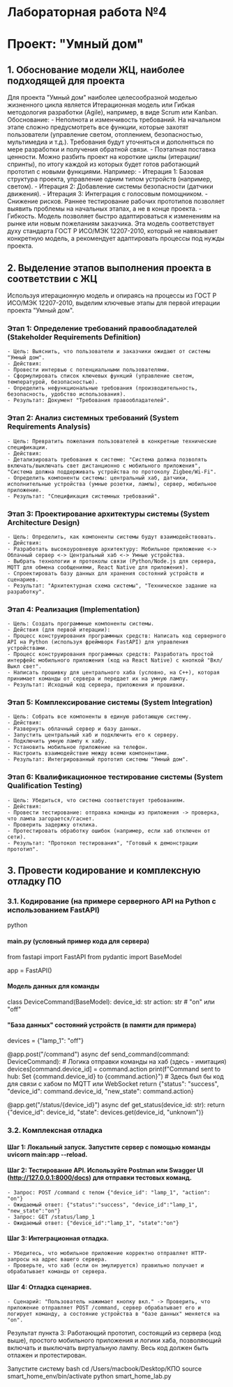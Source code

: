 # Лабораторная работа №4
# Проект: "Умный дом"

## 1. Обоснование модели ЖЦ, наиболее подходящей для проекта
Для проекта "Умный дом" наиболее целесообразной моделью жизненного цикла является Итерационная модель или Гибкая методология разработки (Agile), например, в виде Scrum или Kanban.
Обоснование:
	- Неполнота и изменчивость требований. На начальном этапе сложно предусмотреть все функции, которые захотят пользователи (управление светом, отоплением, безопасностью, мультимедиа и т.д.). Требования будут уточняться и дополняться по мере разработки и получения обратной связи.
	- Поэтапная поставка ценности. Можно разбить проект на короткие циклы (итерации/спринты), по итогу каждой из которых будет готов работающий прототип с новыми функциями. Например:
	- Итерация 1: Базовая структура проекта, управление одним типом устройств (например, светом).
	- Итерация 2: Добавление системы безопасности (датчики движения).
	- Итерация 3: Интеграция с голосовым помощником.
	- Снижение рисков. Раннее тестирование рабочих прототипов позволяет выявить проблемы на начальных этапах, а не в конце проекта.
	- Гибкость. Модель позволяет быстро адаптироваться к изменениям на рынке или новым пожеланиям заказчика.
Эта модель соответствует духу стандарта ГОСТ Р ИСО/МЭК 12207-2010, который не навязывает конкретную модель, а рекомендует адаптировать процессы под нужды проекта.

## 2. Выделение этапов выполнения проекта в соответствии с ЖЦ
Используя итерационную модель и опираясь на процессы из ГОСТ Р ИСО/МЭК 12207-2010, выделим ключевые этапы для первой итерации проекта "Умный дом".
### Этап 1: Определение требований правообладателей (Stakeholder Requirements Definition)
	- Цель: Выяснить, что пользователи и заказчики ожидают от системы "Умный дом".
	- Действия:
	- Провести интервью с потенциальными пользователями.
	- Сформулировать список ключевых функций (управление светом, температурой, безопасностью).
	- Определить нефункциональные требования (производительность, безопасность, удобство использования).
	- Результат: Документ "Требования правообладателей".
### Этап 2: Анализ системных требований (System Requirements Analysis)
	- Цель: Превратить пожелания пользователей в конкретные технические спецификации.
	- Действия:
	- Детализировать требования к системе: "Система должна позволять включать/выключать свет дистанционно с мобильного приложения", "Система должна поддерживать устройства по протоколу Zigbee/Wi-Fi".
	- Определить компоненты системы: центральный хаб, датчики, исполнительные устройства (умные розетки, лампы), сервер, мобильное приложение.
	- Результат: "Спецификация системных требований".
### Этап 3: Проектирование архитектуры системы (System Architecture Design)
	- Цель: Определить, как компоненты системы будут взаимодействовать.
	- Действия:
	- Разработать высокоуровневую архитектуру: Мобильное приложение <-> Облачный сервер <-> Центральный хаб <-> Умные устройства.
	- Выбрать технологии и протоколы связи (Python/Node.js для сервера, MQTT для обмена сообщениями, React Native для приложения).
	- Спроектировать базу данных для хранения состояний устройств и сценариев.
	- Результат: "Архитектурная схема системы", "Техническое задание на разработку".
### Этап 4: Реализация (Implementation)
	- Цель: Создать программные компоненты системы.
	- Действия (для первой итерации):
	- Процесс конструирования программных средств: Написать код серверного API на Python (используя фреймворк FastAPI) для управления устройствами.
	- Процесс конструирования программных средств: Разработать простой интерфейс мобильного приложения (код на React Native) с кнопкой "Вкл/Выкл свет".
	- Написать прошивку для центрального хаба (условно, на C++), которая принимает команды от сервера и передает их на умную лампу.
	- Результат: Исходный код сервера, приложения и прошивки.
### Этап 5: Комплексирование системы (System Integration)
	- Цель: Собрать все компоненты в единую работающую систему.
	- Действия:
	- Развернуть облачный сервер и базу данных.
	- Запустить центральный хаб и подключить его к серверу.
	- Подключить умную лампу к хабу.
	- Установить мобильное приложение на телефон.
	- Настроить взаимодействие между всеми компонентами.
	- Результат: Интегрированный прототип системы "Умный дом".
### Этап 6: Квалификационное тестирование системы (System Qualification Testing)
	- Цель: Убедиться, что система соответствует требованиям.
	- Действия:
	- Провести тестирование: отправка команды из приложения -> проверка, что лампа загорается/гаснет.
	- Проверить задержку отклика.
	- Протестировать обработку ошибок (например, если хаб отключен от сети).
	- Результат: "Протокол тестирования", "Готовый к демонстрации прототип".

## 3. Провести кодирование и комплексную отладку ПО
### 3.1. Кодирование (на примере серверного API на Python с использованием FastAPI)
python

#### main.py (условный пример кода для сервера)
from fastapi import FastAPI
from pydantic import BaseModel

app = FastAPI()

#### Модель данных для команды
class DeviceCommand(BaseModel):
    device_id: str
    action: str  # "on" или "off"

#### "База данных" состояний устройств (в памяти для примера)
devices = {"lamp_1": "off"}

@app.post("/command")
async def send_command(command: DeviceCommand):
    # Логика отправки команды на хаб (здесь - имитация)
    devices[command.device_id] = command.action
    print(f"Command sent to hub: Set {command.device_id} to {command.action}")
    # Здесь был бы код для связи с хабом по MQTT или WebSocket
    return {"status": "success", "device_id": command.device_id, "new_state": command.action}

@app.get("/status/{device_id}")
async def get_status(device_id: str):
    return {"device_id": device_id, "state": devices.get(device_id, "unknown")}


### 3.2. Комплексная отладка
#### Шаг 1: Локальный запуск. Запустите сервер с помощью команды uvicorn main:app --reload.
#### Шаг 2: Тестирование API. Используйте Postman или Swagger UI (http://127.0.0.1:8000/docs) для отправки тестовых команд.
	- Запрос: POST /command с телом {"device_id": "lamp_1", "action": "on"}
	- Ожидаемый ответ: {"status":"success", "device_id":"lamp_1", "new_state":"on"}
	- Запрос: GET /status/lamp_1
	- Ожидаемый ответ: {"device_id":"lamp_1", "state":"on"}
#### Шаг 3: Интеграционная отладка.
	- Убедитесь, что мобильное приложение корректно отправляет HTTP-запросы на адрес вашего сервера.
	- Проверьте, что хаб (если он эмулируется) правильно получает и обрабатывает команды от сервера.
#### Шаг 4: Отладка сценариев.
	- Сценарий: "Пользователь нажимает кнопку вкл." -> Проверить, что приложение отправляет POST /command, сервер обрабатывает его и логирует команду, а состояние устройства в "базе данных" меняется на "on".
Результат пункта 3: Работающий прототип, состоящий из сервера (код выше), простого мобильного приложения и логики хаба, позволяющий включать и выключать виртуальную лампу. Весь код должен быть отлажен и протестирован.

Запустите систему
bash
cd /Users/macbook/Desktop/КПО
source smart_home_env/bin/activate
python smart_home_lab.py